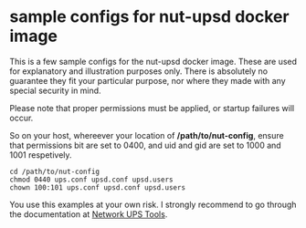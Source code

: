 # sample configs for nut-upsd docker image

This is a few sample configs for the nut-upsd docker image.
These are used for explanatory and illustration purposes only.
There is absolutely no guarantee they fit your particular purpose,
nor where they made with any special security in mind.

Please note that proper permissions must be applied,
or startup failures will occur.

So on your host, whereever your location of **/path/to/nut-config**,
ensure that permissions bit are set to 0400, and uid and gid are set
to 1000 and 1001 respetively.

```
cd /path/to/nut-config
chmod 0440 ups.conf upsd.conf upsd.users
chown 100:101 ups.conf upsd.conf upsd.users
```

You use this examples at your own risk.
I strongly recommend to go through the documentation at
[Network UPS Tools](https://networkupstools.org/).
